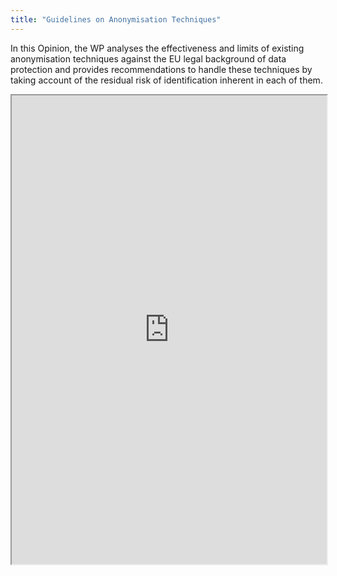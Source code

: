 ```yaml
---
title: "Guidelines on Anonymisation Techniques"
---
```


In  this  Opinion,  the  WP  analyses  the  effectiveness  and  limits  of  existing  anonymisation techniques against the EU legal background of data protection and provides recommendations to handle these techniques by taking  account of the residual risk of identification inherent in each of them.

<iframe height="750" width="100%" src="https://ewelton.github.io/ktest/wiki.html#Guidelines%20on%20Anonymisation%20Techniques"></iframe>
